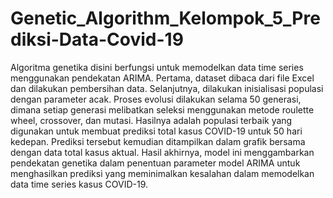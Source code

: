 # Genetic_Algorithm_Kelompok_5_Prediksi-Data-Covid-19

Algoritma genetika disini berfungsi untuk memodelkan data time series menggunakan pendekatan ARIMA. Pertama, dataset dibaca dari file Excel dan dilakukan pembersihan data. Selanjutnya, dilakukan inisialisasi populasi dengan parameter acak. Proses evolusi dilakukan selama 50 generasi, dimana setiap generasi melibatkan seleksi menggunakan metode roulette wheel, crossover, dan mutasi. Hasilnya adalah populasi terbaik yang digunakan untuk membuat prediksi total kasus COVID-19 untuk 50 hari kedepan. Prediksi tersebut kemudian ditampilkan dalam grafik bersama dengan data total kasus aktual. Hasil akhirnya, model ini menggambarkan pendekatan genetika dalam penentuan parameter model ARIMA untuk menghasilkan prediksi yang meminimalkan kesalahan dalam memodelkan data time series kasus COVID-19.
